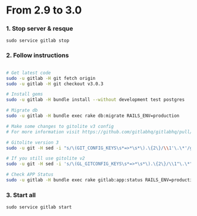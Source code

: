 # From 2.9 to 3.0

### 1. Stop server & resque

    sudo service gitlab stop

### 2. Follow instructions

```bash

# Get latest code
sudo -u gitlab -H git fetch origin
sudo -u gitlab -H git checkout v3.0.3

# Install gems
sudo -u gitlab -H bundle install --without development test postgres

# Migrate db
sudo -u gitlab -H bundle exec rake db:migrate RAILS_ENV=production

# Make some changes to gitolite v3 config
# For more information visit https://github.com/gitlabhq/gitlabhq/pull/1719

# Gitolite version 3
sudo -u git -H sed -i "s/\(GIT_CONFIG_KEYS\s*=>*\s*\).\{2\}/\\1'\.\*'/g" /home/git/.gitolite.rc

# If you still use gitolite v2
sudo -u git -H sed -i 's/\(GL_GITCONFIG_KEYS\s*=>*\s*\).\{2\}/\\1"\.\*"/g' /home/git/.gitolite.rc

# Check APP Status
sudo -u gitlab -H bundle exec rake gitlab:app:status RAILS_ENV=production
```


### 3. Start all

    sudo service gitlab start
